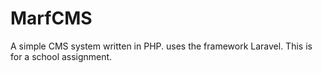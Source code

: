 # MarfCMS
A simple CMS system written in PHP. uses the framework Laravel. This is for a school assignment.
